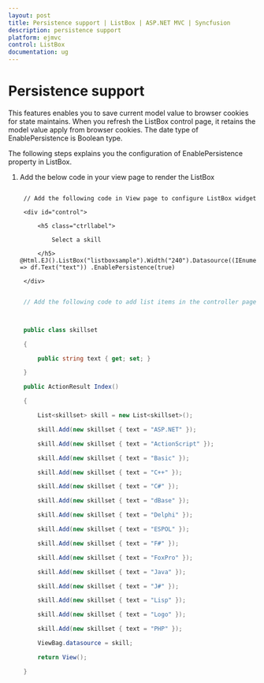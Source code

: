 ```yaml
---
layout: post
title: Persistence support | ListBox | ASP.NET MVC | Syncfusion
description: persistence support 
platform: ejmvc
control: ListBox
documentation: ug
---
```


# Persistence support 

This features enables you to save current model value to browser cookies for state maintains. When you refresh the ListBox control page, it retains the model value apply from browser cookies. The date type of EnablePersistence is Boolean type. 

The following steps explains you the configuration of EnablePersistence property in ListBox.

1. Add the below code in your view page to render the ListBox


   ~~~ cshtml

	// Add the following code in View page to configure ListBox widget

	<div id="control">

		<h5 class="ctrllabel">

			Select a skill

		</h5>    @Html.EJ().ListBox("listboxsample").Width("240").Datasource((IEnumerable<ug_listbox.controllers.skillset>)ViewBag.datasource).ListBoxFields(df => df.Text("text")) .EnablePersistence(true)

	</div>

   ~~~
   

   ~~~ csharp

	// Add the following code to add list items in the controller page



	public class skillset

	{

		public string text { get; set; }

	}

	public ActionResult Index()

	{

		List<skillset> skill = new List<skillset>();

		skill.Add(new skillset { text = "ASP.NET" });

		skill.Add(new skillset { text = "ActionScript" });

		skill.Add(new skillset { text = "Basic" });

		skill.Add(new skillset { text = "C++" });

		skill.Add(new skillset { text = "C#" });

		skill.Add(new skillset { text = "dBase" });

		skill.Add(new skillset { text = "Delphi" });

		skill.Add(new skillset { text = "ESPOL" });

		skill.Add(new skillset { text = "F#" });

		skill.Add(new skillset { text = "FoxPro" });

		skill.Add(new skillset { text = "Java" });

		skill.Add(new skillset { text = "J#" });

		skill.Add(new skillset { text = "Lisp" });

		skill.Add(new skillset { text = "Logo" });

		skill.Add(new skillset { text = "PHP" });

		ViewBag.datasource = skill;

		return View();

	}

   ~~~
   

